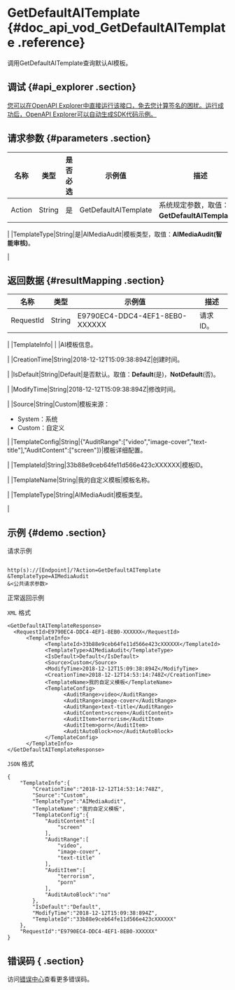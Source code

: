 # GetDefaultAITemplate {#doc_api_vod_GetDefaultAITemplate .reference}

调用GetDefaultAITemplate查询默认AI模板。

## 调试 {#api_explorer .section}

[您可以在OpenAPI Explorer中直接运行该接口，免去您计算签名的困扰。运行成功后，OpenAPI Explorer可以自动生成SDK代码示例。](https://api.aliyun.com/#product=vod&api=GetDefaultAITemplate&type=RPC&version=2017-03-21)

## 请求参数 {#parameters .section}

|名称|类型|是否必选|示例值|描述|
|--|--|----|---|--|
|Action|String|是|GetDefaultAITemplate|系统规定参数，取值：**GetDefaultAITemplate**。

 |
|TemplateType|String|是|AIMediaAudit|模板类型，取值：**AIMediaAudit\(智能审核\)**。

 |

## 返回数据 {#resultMapping .section}

|名称|类型|示例值|描述|
|--|--|---|--|
|RequestId|String|E9790EC4-DDC4-4EF1-8EB0-XXXXXX|请求ID。

 |
|TemplateInfo| | |AI模板信息。

 |
|CreationTime|String|2018-12-12T15:09:38:894Z|创建时间。

 |
|IsDefault|String|Default|是否默认。取值：**Default**\(是\)，**NotDefault**\(否\)。

 |
|ModifyTime|String|2018-12-12T15:09:38:894Z|修改时间。

 |
|Source|String|Custom|模板来源：

 -   System：系统
-   Custom：自定义

 |
|TemplateConfig|String|\{"AuditRange":\["video","image-cover","text-title"\],"AuditContent":\["screen"\]\}|模板详细配置。

 |
|TemplateId|String|33b88e9ceb64fe11d566e423cXXXXXX|模板ID。

 |
|TemplateName|String|我的自定义模板|模板名称。

 |
|TemplateType|String|AIMediaAudit|模板类型。

 |

## 示例 {#demo .section}

请求示例

``` {#request_demo}

http(s)://[Endpoint]/?Action=GetDefaultAITemplate
&TemplateType=AIMediaAudit
&<公共请求参数>

```

正常返回示例

`XML` 格式

``` {#xml_return_success_demo}
<GetDefaultAITemplateResponse>
  <RequestId>E9790EC4-DDC4-4EF1-8EB0-XXXXXX</RequestId>
	  <TemplateInfo>
		    <TemplateId>33b88e9ceb64fe11d566e423cXXXXXX</TemplateId>
		    <TemplateType>AIMediaAudit</TemplateType>
		    <IsDefault>Default</IsDefault>
		    <Source>Custom</Source>
		    <ModifyTime>2018-12-12T15:09:38:894Z</ModifyTime>
		    <CreationTime>2018-12-12T14:53:14:748Z</CreationTime>
		    <TemplateName>我的自定义模板</TemplateName>
		    <TemplateConfig>
			      <AuditRange>video</AuditRange>
			      <AuditRange>image-cover</AuditRange>
			      <AuditRange>text-title</AuditRange>
			      <AuditContent>screen</AuditContent>
			      <AuditItem>terrorism</AuditItem>
			      <AuditItem>porn</AuditItem>
			      <AuditAutoBlock>no</AuditAutoBlock>
		    </TemplateConfig>
	  </TemplateInfo>
</GetDefaultAITemplateResponse>
```

`JSON` 格式

``` {#json_return_success_demo}
{
	"TemplateInfo":{
		"CreationTime":"2018-12-12T14:53:14:748Z",
		"Source":"Custom",
		"TemplateType":"AIMediaAudit",
		"TemplateName":"我的自定义模板",
		"TemplateConfig":{
			"AuditContent":[
				"screen"
			],
			"AuditRange":[
				"video",
				"image-cover",
				"text-title"
			],
			"AuditItem":[
				"terrorism",
				"porn"
			],
			"AuditAutoBlock":"no"
		},
		"IsDefault":"Default",
		"ModifyTime":"2018-12-12T15:09:38:894Z",
		"TemplateId":"33b88e9ceb64fe11d566e423cXXXXXX"
	},
	"RequestId":"E9790EC4-DDC4-4EF1-8EB0-XXXXXX"
}
```

## 错误码 { .section}

访问[错误中心](https://error-center.aliyun.com/status/product/vod)查看更多错误码。


